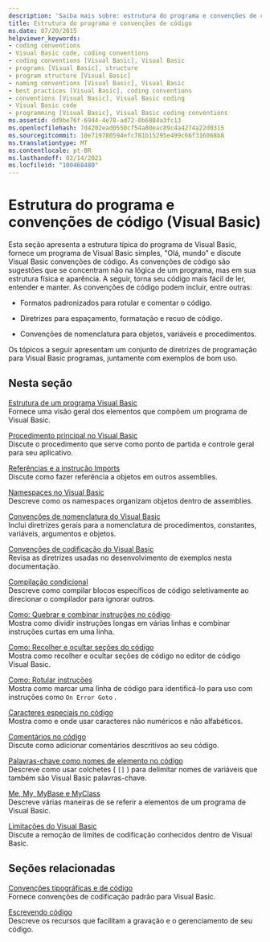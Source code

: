 ```yaml
---
description: 'Saiba mais sobre: estrutura do programa e convenções de código (Visual Basic)'
title: Estrutura do programa e convenções de código
ms.date: 07/20/2015
helpviewer_keywords:
- coding conventions
- Visual Basic code, coding conventions
- coding conventions [Visual Basic], Visual Basic
- programs [Visual Basic], structure
- program structure [Visual Basic]
- naming conventions [Visual Basic], Visual Basic
- best practices [Visual Basic], coding conventions
- conventions [Visual Basic], Visual Basic coding
- Visual Basic code
- programming [Visual Basic], Visual Basic coding conventions
ms.assetid: dd9be76f-6944-4e78-ad72-0b6084a3fc13
ms.openlocfilehash: 7d4202ead0550cf54a80eac89c4a4274a22d0315
ms.sourcegitcommit: 10e719780594efc781b15295e499c66f316068b8
ms.translationtype: MT
ms.contentlocale: pt-BR
ms.lasthandoff: 02/14/2021
ms.locfileid: "100468480"
---
```

# <a name="program-structure-and-code-conventions-visual-basic"></a>Estrutura do programa e convenções de código (Visual Basic)

Esta seção apresenta a estrutura típica do programa de Visual Basic, fornece um programa de Visual Basic simples, "Olá, mundo" e discute Visual Basic convenções de código. As convenções de código são sugestões que se concentram não na lógica de um programa, mas em sua estrutura física e aparência. A seguir, torna seu código mais fácil de ler, entender e manter. As convenções de código podem incluir, entre outras:  
  
- Formatos padronizados para rotular e comentar o código.  
  
- Diretrizes para espaçamento, formatação e recuo de código.  
  
- Convenções de nomenclatura para objetos, variáveis e procedimentos.  
  
 Os tópicos a seguir apresentam um conjunto de diretrizes de programação para Visual Basic programas, juntamente com exemplos de bom uso.  
  
## <a name="in-this-section"></a>Nesta seção  

 [Estrutura de um programa Visual Basic](structure-of-a-visual-basic-program.md)  
 Fornece uma visão geral dos elementos que compõem um programa de Visual Basic.  
  
 [Procedimento principal no Visual Basic](main-procedure.md)  
 Discute o procedimento que serve como ponto de partida e controle geral para seu aplicativo.  
  
 [Referências e a instrução Imports](references-and-the-imports-statement.md)  
 Discute como fazer referência a objetos em outros assemblies.  
  
 [Namespaces no Visual Basic](namespaces.md)  
 Descreve como os namespaces organizam objetos dentro de assemblies.  
  
 [Convenções de nomenclatura do Visual Basic](naming-conventions.md)  
 Inclui diretrizes gerais para a nomenclatura de procedimentos, constantes, variáveis, argumentos e objetos.  
  
 [Convenções de codificação do Visual Basic](coding-conventions.md)  
 Revisa as diretrizes usadas no desenvolvimento de exemplos nesta documentação.  
  
 [Compilação condicional](conditional-compilation.md)  
 Descreve como compilar blocos específicos de código seletivamente ao direcionar o compilador para ignorar outros.  
  
 [Como: Quebrar e combinar instruções no código](how-to-break-and-combine-statements-in-code.md)  
 Mostra como dividir instruções longas em várias linhas e combinar instruções curtas em uma linha.  
  
 [Como: Recolher e ocultar seções do código](how-to-collapse-and-hide-sections-of-code.md)  
 Mostra como recolher e ocultar seções de código no editor de código Visual Basic.  
  
 [Como: Rotular instruções](how-to-label-statements.md)  
 Mostra como marcar uma linha de código para identificá-lo para uso com instruções como `On Error Goto` .  
  
 [Caracteres especiais no código](special-characters-in-code.md)  
 Mostra como e onde usar caracteres não numéricos e não alfabéticos.  
  
 [Comentários no código](comments-in-code.md)  
 Discute como adicionar comentários descritivos ao seu código.  
  
 [Palavras-chave como nomes de elemento no código](keywords-as-element-names-in-code.md)  
 Descreve como usar colchetes ( `[]` ) para delimitar nomes de variáveis que também são Visual Basic palavras-chave.  
  
 [Me, My, MyBase e MyClass](me-my-mybase-and-myclass.md)  
 Descreve várias maneiras de se referir a elementos de um programa de Visual Basic.  
  
 [Limitações do Visual Basic](limitations.md)  
 Discute a remoção de limites de codificação conhecidos dentro de Visual Basic.  
  
## <a name="related-sections"></a>Seções relacionadas  

 [Convenções tipográficas e de código](../../language-reference/typographic-and-code-conventions.md)  
 Fornece convenções de codificação padrão para Visual Basic.  
  
 [Escrevendo código](/visualstudio/ide/writing-code-in-the-code-and-text-editor)  
 Descreve os recursos que facilitam a gravação e o gerenciamento de seu código.
